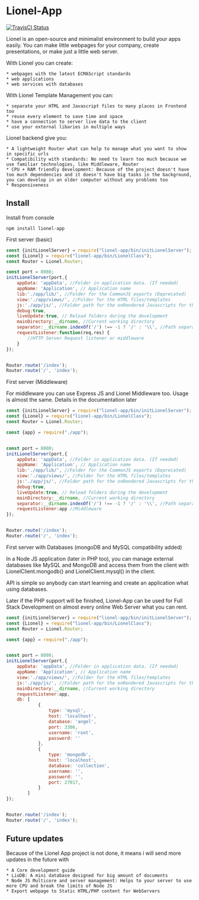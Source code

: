 # **Lionel-App**
[![TravisCI Status](https://api.travis-ci.org/RedAty/lionel-app.svg?branch=master)](https://travis-ci.org/RedAty/lionel-app)

Lionel is an open-source and minimalist environment to build your apps easily. You can make little webpages for your company, create presentations, or make just a little web server.

With Lionel you can create:

    * webpages with the latest ECMAScript standards
    * web applications
    * web services with databases

With Lionel Template Management you can:

    * separate your HTML and Javascript files to many places in Frontend too
    * reuse every element to save time and space
    * have a connection to server live data to the client
    * use your external libaries in multiple ways

Lionel backend give you:

    * A lightweight Router what can help to manage what you want to show in specific urls
    * Compatibility with standards: No need to learn too much because we use familiar technologies, like Middleware, Router
    * CPU + RAM friendly development: Because of the project doesn't have too much dependencies and it doesn't have big tasks in the background, you can develop in an older computer without any problems too
    * Responsiveness

## Install

Install from console
```
npm install lionel-app
```

First server (basic)

```javascript
const {initLionelServer} = require("lionel-app/bin/initLionelServer");
const {Lionel} = require("lionel-app/bin/LionelClass");
const Router = Lionel.Router;

const port = 8080;
initLionelServer(port,{
	appData: 'appData', //Folder in application data. (If needed)
	appName: 'Application', // Application name
	lib:'./app/lib/', //Folder for the CommonJS exports (Deprecated)
	view:'./app/views/', //Folder for the HTML files/templates
	js:'./app/js/', //Folder path for the onRendered Javascripts for the templates
	debug:true,
	liveUpdate:true, // Reload folders during the development
	mainDirectory:__dirname, //Current working directory
	separator:__dirname.indexOf('/') !== -1 ? '/' : '\\', //Path separator, (slash) If you want to add a custom
	requestListener:function(req,res) {
		//HTTP Server Request listener or middleware
	}
});


Router.route('/index');
Router.route('/', 'index');

```

First server (Middleware)

For middleware you can use Express JS and Lionel Middleware too. Usage is almost the same. Details in the documentation later

```javascript
const {initLionelServer} = require("lionel-app/bin/initLionelServer");
const {Lionel} = require("lionel-app/bin/LionelClass");
const Router = Lionel.Router;

const {app} = require("./app");


const port = 8080;
initLionelServer(port,{
	appData: 'appData', //Folder in application data. (If needed)
	appName: 'Application', // Application name
	lib:'./app/lib/', //Folder for the CommonJS exports (Deprecated)
	view:'./app/views/', //Folder for the HTML files/templates
	js:'./app/js/', //Folder path for the onRendered Javascripts for the templates
	debug:true,
	liveUpdate:true, // Reload folders during the development
	mainDirectory:__dirname, //Current working directory
	separator:__dirname.indexOf('/') !== -1 ? '/' : '\\', //Path separator, (slash) If you want to add a custom
	requestListener:app //Middleware
});


Router.route('/index');
Router.route('/', 'index');

```

First server with Databases (mongoDB and MySQL compatibility added)

In a Node JS application (later in PHP too), you can manage external databases like MySQL and MongoDB and access 
them from the client with LionelClient.mongodb() and LionelClient.mysql() in the client.

API is simple so anybody can start learning and create an application what using databases.

Later if the PHP support will be finished, Lionel-App can be used for Full Stack Development on almost every online 
Web Server what you can rent.

```javascript
const {initLionelServer} = require("lionel-app/bin/initLionelServer");
const {Lionel} = require("lionel-app/bin/LionelClass");
const Router = Lionel.Router;

const {app} = require("./app");


const port = 8080;
initLionelServer(port,{
	appData: 'appData', //Folder in application data. (If needed)
	appName: 'Application', // Application name
	view:'./app/views/', //Folder for the HTML files/templates
	js:'./app/js/', //Folder path for the onRendered Javascripts for the templates
	mainDirectory:__dirname, //Current working directory
	requestListener:app,
	db: [
    		{
    			type: 'mysql',
    			host: 'localhost',
    			database: 'angel',
    			port: 3306,
    			username: 'root',
    			password: ''
    		},
    		{
    			type: 'mongodb',
    			host: 'localhost',
    			database: 'collection',
    			username: '',
    			password: '',
    			port: 27017,
    		}
    	]
});


Router.route('/index');
Router.route('/', 'index');

```
## Future updates

Because of the Lionel App project is not done, it means i will send more updates in the future with


    * A Core development guide
    * LioDB: A mini database designed for big amount of documents
    * Node JS Multicore and server management: Helps to your server to use more CPU and break the limits of Node JS
    * Export webpage to Static HTML/PHP content for WebServers
